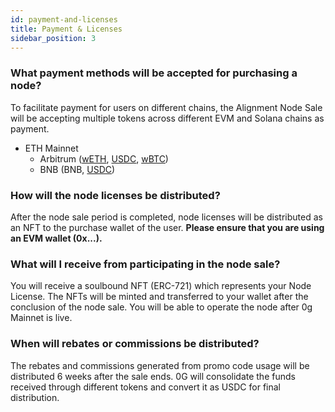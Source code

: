 ```yaml
---
id: payment-and-licenses
title: Payment & Licenses
sidebar_position: 3
---
```


### What payment methods will be accepted for purchasing a node?
To facilitate payment for users on different chains, the Alignment Node Sale will be accepting multiple tokens across different EVM and Solana chains as payment. 
- ETH Mainnet 
     - Arbitrum ([wETH](https://arbiscan.io/token/0x82af49447d8a07e3bd95bd0d56f35241523fbab1), [USDC](https://arbiscan.io/token/0xaf88d065e77c8cC2239327C5EDb3A432268e5831), [wBTC](https://arbiscan.io/token/0x2f2a2543B76A4166549F7aaB2e75Bef0aefC5B0f))
     - BNB (BNB, [USDC](https://bscscan.com/token/0x8ac76a51cc950d9822d68b83fe1ad97b32cd580d))

### How will the node licenses be distributed?
After the node sale period is completed, node licenses will be distributed as an NFT to the purchase wallet of the user. **Please ensure that you are using an EVM wallet (0x...).**

### What will I receive from participating in the node sale?
You will receive a soulbound NFT (ERC-721) which represents your Node License. The NFTs will be minted and transferred to your wallet after the conclusion of the node sale. You will be able to operate the node after 0g Mainnet is live. 

### When will rebates or commissions be distributed?
The rebates and commissions generated from promo code usage will be distributed 6 weeks after the sale ends. 0G will consolidate the funds received through different tokens and convert it as USDC for final distribution.  
